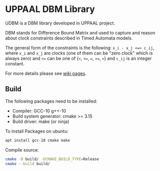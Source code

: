 # UPPAAL DBM Library

UDBM is a DBM library developed in UPPAAL project.

DBM stands for Difference Bound Matrix and used to capture and reason about clock constraints described in Timed Automata models.

The general form of the constraints is the following: `x_i - x_j <=> c_ij`, where `x_i` and `x_j` are clocks (one of them can be "zero clock" which is always zero) and `<=` can be one of {`<`, `<=`, `=`, `>=`, `>`} and `c_ij` is an integer constant.

For more details please see [wiki pages](https://github.com/UPPAALModelChecker/UDBM/wiki).

## Build 
The following packages need to be installed:

  * Compiler: GCC-10 g++-10
  * Build system generator: cmake >= 3.15
  * Build driver: make (or ninja)

To Install Packages on ubuntu:
``` sh
apt install gcc-10 cmake make
``` 

Compile source:
``` sh
cmake -B build/ -DCMAKE_BUILD_TYPE=Release
cmake --build build/
```
